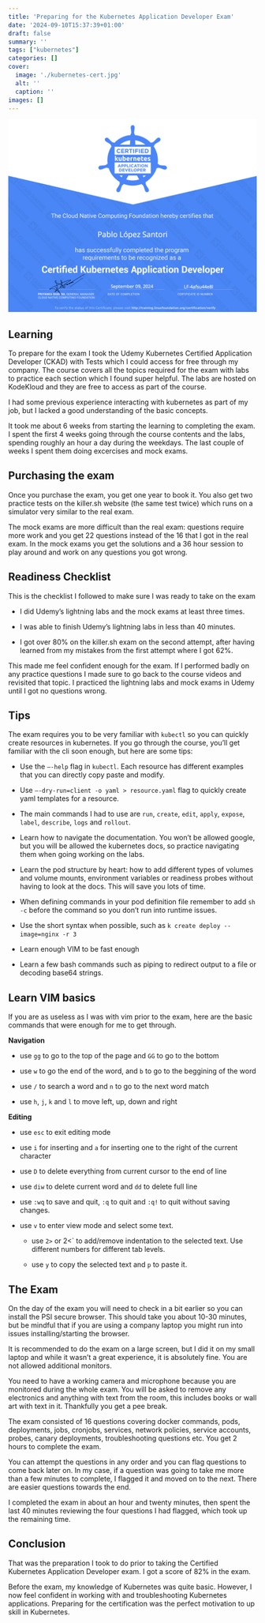 ```yaml
---
title: 'Preparing for the Kubernetes Application Developer Exam'
date: '2024-09-10T15:37:39+01:00'
draft: false
summary: ''
tags: ["kubernetes"]
categories: []
cover:
  image: './kubernetes-cert.jpg'
  alt: ''
  caption: ''
images: []
---
```

![Kubernetes diploma](./kubernetes-cert.jpg)

## Learning
To prepare for the exam I took the Udemy Kubernetes Certified Application Developer (CKAD) with Tests which I could access for free through my company. The course covers all the topics required for the exam with labs to practice each section which I found super helpful. The labs are hosted on KodeKloud and they are free to access as part of the course.

I had some previous experience interacting with kubernetes as part of my job, but I lacked a good understanding of the basic concepts.

It took me about 6 weeks from starting the learning to completing the exam. I spent the first 4 weeks going through the course contents and the labs, spending roughly an hour a day during the weekdays. The last couple of weeks I spent them doing excercises and mock exams.

## Purchasing the exam

Once you purchase the exam, you get one year to book it. You also get two practice tests on the killer.sh website (the same test twice) which runs on a simulator very similar to the real exam.

The mock exams are more difficult than the real exam: questions require more work and you get 22 questions instead of the 16 that I got in the real exam. In the mock exams you get the solutions and a 36 hour session to play around and work on any questions you got wrong.

## Readiness Checklist
This is the checklist I followed to make sure I was ready to take on the exam

- I did Udemy’s lightning labs and the mock exams at least three times.

- I was able to finish Udemy’s lightning labs in less than 40 minutes.

- I got over 80% on the killer.sh exam on the second attempt, after having learned from my mistakes from the first attempt where I got 62%.

This made me feel confident enough for the exam. If I performed badly on any practice questions I made sure to go back to the course videos and revisited that topic. I practiced the lightning labs and mock exams in Udemy until I got no questions wrong.

## Tips
The exam requires you to be very familiar with `kubectl` so you can quickly create resources in kubernetes. If you go through the course, you’ll get familiar with the cli soon enough, but here are some tips:

- Use the `—-help` flag in `kubectl`. Each resource has different examples that you can directly copy paste and modify.

- Use `—-dry-run=client -o yaml > resource.yaml` flag to quickly create yaml templates for a resource.

- The main commands I had to use are `run`, `create`, `edit`, `apply`, `expose`, `label`, `describe`, `logs` and `rollout`.

- Learn how to navigate the documentation. You won’t be allowed google, but you will be allowed the kubernetes docs, so practice navigating them when going working on the labs.

- Learn the pod structure by heart: how to add different types of volumes and volume mounts, environment variables or readiness probes without having to look at the docs. This will save you lots of time.

- When defining commands in your pod definition file remember to add `sh -c` before the command so you don’t run into runtime issues.

- Use the short syntax when possible, such as `k create deploy --image=nginx -r 3`

- Learn enough VIM to be fast enough

- Learn a few bash commands such as piping to redirect output to a file or decoding base64 strings.

## Learn VIM basics

If you are as useless as I was with vim prior to the exam, here are the basic commands that were enough for me to get through.

**Navigation**

- use `gg` to go to the top of the page and `GG` to go to the bottom

- use `w` to go the end of the word, and `b` to go to the beggining of the word

- use `/` to search a word and `n` to go to the next word match

- use `h`, `j`, `k` and `l` to move left, up, down and right

**Editing**

- use `esc` to exit editing mode

- use `i` for inserting and `a` for inserting one to the right of the current character

- use `D` to delete everything from current cursor to the end of line

- use `diw` to delete current word and `dd` to delete full line

- use `:wq` to save and quit, `:q` to quit and `:q!` to quit without saving changes.

- use `v` to enter view mode and select some text.

    - use `2>` or 2<` to add/remove indentation to the selected text. Use different numbers for different tab levels.

    - use `y` to copy the selected text and `p` to paste it.

## The Exam
On the day of the exam you will need to check in a bit earlier so you can install the PSI secure browser. This should take you about 10-30 minutes, but be mindful that if you are using a company laptop you might run into issues installing/starting the browser.

It is recommended to do the exam on a large screen, but I did it on my small laptop and while it wasn’t a great experience, it is absolutely fine. You are not allowed additional monitors.

You need to have a working camera and microphone because you are monitored during the whole exam. You will be asked to remove any electronics and anything with text from the room, this includes books or wall art with text in it. Thankfully you get a pee break.

The exam consisted of 16 questions covering docker commands, pods, deployments, jobs, cronjobs, services, network policies, service accounts, probes, canary deployments, troubleshooting questions etc. You get 2 hours to complete the exam.

You can attempt the questions in any order and you can flag questions to come back later on. In my case, if a question was going to take me more than a few minutes to complete, I flagged it and moved on to the next. There are easier questions towards the end.

I completed the exam in about an hour and twenty minutes, then spent the last 40 minutes reviewing the four questions I had flagged, which took up the remaining time.

## Conclusion
That was the preparation I took to do prior to taking the Certified Kubernetes Application Developer exam. I got a score of 82% in the exam.

Before the exam, my knowledge of Kubernetes was quite basic. However, I now feel confident in working with and troubleshooting Kubernetes applications. Preparing for the certification was the perfect motivation to up skill in Kubernetes.

